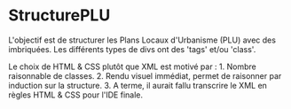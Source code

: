 # StructurePLU

L'objectif est de structurer les Plans Locaux d'Urbanisme (PLU) avec des <divs> imbriquées. Les différents types de divs ont des 'tags' et/ou 'class'. 
  
  Le choix de HTML & CSS plutôt que XML est motivé par : 
    1. Nombre raisonnable de classes. 
    2. Rendu visuel immédiat, permet de raisonner par induction sur la structure. 
    3. A terme, il aurait fallu transcrire le XML en règles HTML & CSS pour l'IDE finale. 
